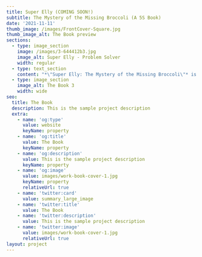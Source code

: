 ```yaml
---
title: Super Elly (COMING SOON!)
subtitle: The Mystery of the Missing Broccoli (A 5S Book)
date: '2021-11-11'
thumb_image: /images/FrontCover-Square.jpg
thumb_image_alt: The Book preview
sections:
  - type: image_section
    image: /images/3-644412b3.jpg
    image_alt: Super Elly - Problem Solver
    width: regular
  - type: text_section
    content: "*\"Super Elly: The Mystery of the Missing Broccoli\"* is the second book in the Elly Problem Solving Books series that includes *\"Why is Elly Covered in Jelly?\"* which debuted as #1 in New Releases for both Early Childhood Education and Children's Asia & Asian America Stories!\n\nResearch has shown that children who are taught critical thinking skills become smarter, more independent, and more creative.\n\nWith this book children of all ages can easily learn the 5S methodology that has been used for decades in Fortune 500 organizations, in a fun story with beautiful illustrations. The 5S methodology was developed in Japan and has helped to enable major advances in multiple industries including manufacturing, healthcare, education, and government. This book also introduces the concept of visual management within 5S. \_These foundational concepts can be applied everywhere and spur children to apply the concepts at home and school.\n\nJoin Elly and Millie as they figure out the mystery of the missing broccoli. \_What will they do to find the missing broccoli and make sure the broccoli does not go missing again? \_Another book in the Elly Problem Solving Series that parents and children both love to read, with a very funny story and vibrant pictures that spark conversation after the story is over.\n"
  - type: image_section
    image_alt: The Book 3
    width: wide
seo:
  title: The Book
  description: This is the sample project description
  extra:
    - name: 'og:type'
      value: website
      keyName: property
    - name: 'og:title'
      value: The Book
      keyName: property
    - name: 'og:description'
      value: This is the sample project description
      keyName: property
    - name: 'og:image'
      value: images/work-book-cover-1.jpg
      keyName: property
      relativeUrl: true
    - name: 'twitter:card'
      value: summary_large_image
    - name: 'twitter:title'
      value: The Book
    - name: 'twitter:description'
      value: This is the sample project description
    - name: 'twitter:image'
      value: images/work-book-cover-1.jpg
      relativeUrl: true
layout: project
---
```

